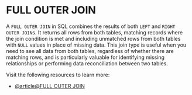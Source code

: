 # FULL OUTER JOIN

A `FULL OUTER JOIN` in SQL combines the results of both `LEFT` and `RIGHT OUTER JOIN`s. It returns all rows from both tables, matching records where the join condition is met and including unmatched rows from both tables with `NULL` values in place of missing data. This join type is useful when you need to see all data from both tables, regardless of whether there are matching rows, and is particularly valuable for identifying missing relationships or performing data reconciliation between two tables.

Visit the following resources to learn more:

- [@article@FULL OUTER JOIN](https://www.w3schools.com/sql/sql_join_full.asp)